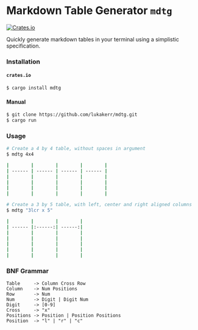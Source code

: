 # Markdown Table Generator `mdtg`

[![Crates.io](https://img.shields.io/crates/d/mdtg.svg)](https://crates.io/crates/mdtg)

Quickly generate markdown tables in your terminal using a simplistic specification.

### Installation

#### `crates.io`

```bash
$ cargo install mdtg
```

#### Manual

```bash
$ git clone https://github.com/lukakerr/mdtg.git
$ cargo run
```

### Usage

```bash
# Create a 4 by 4 table, without spaces in argument
$ mdtg 4x4

|        |        |        |        |
| ------ | ------ | ------ | ------ |
|        |        |        |        |
|        |        |        |        |
|        |        |        |        |
|        |        |        |        |

# Create a 3 by 5 table, with left, center and right aligned columns
$ mdtg "3lcr x 5"

|        |        |        |
| ------ |:------:| ------:|
|        |        |        |
|        |        |        |
|        |        |        |
|        |        |        |
|        |        |        |
```

### BNF Grammar

```
Table     -> Column Cross Row
Column    -> Num Positions
Row       -> Num
Num       -> Digit | Digit Num
Digit     -> [0-9]
Cross     -> "x"
Positions -> Position | Position Positions
Position  -> "l" | "r" | "c"
```
